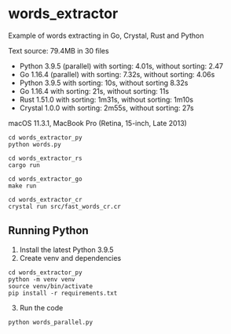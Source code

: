 # words_extractor

Example of words extracting in Go, Crystal, Rust and Python

Text source: 79.4MB in 30 files

- Python 3.9.5 (parallel) with sorting: 4.01s, without sorting: 2.47
- Go 1.16.4 (parallel) with sorting: 7.32s, without sorting: 4.06s
- Python 3.9.5 with sorting: 10s, without sorting 8.32s
- Go 1.16.4 with sorting: 21s, without sorting: 11s
- Rust 1.51.0 with sorting: 1m31s, without sorting: 1m10s
- Crystal 1.0.0 with sorting: 2m55s, without sorting: 27s

macOS 11.3.1, MacBook Pro (Retina, 15-inch, Late 2013)

```
cd words_extractor_py
python words.py

cd words_extractor_rs
cargo run

cd words_extractor_go
make run

cd words_extractor_cr
crystal run src/fast_words_cr.cr
```

## Running Python

1. Install the latest Python 3.9.5
2. Create venv and dependencies

```
cd words_extractor_py
python -m venv venv
source venv/bin/activate
pip install -r requirements.txt
```

3. Run the code

```
python words_parallel.py
```
